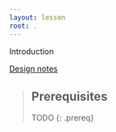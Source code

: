 ```yaml
---
layout: lesson
root: .
---
```

Introduction

[Design notes](_extras/design.md)


> ## Prerequisites
>
> TODO
{: .prereq}
